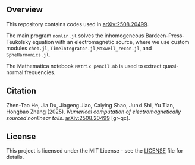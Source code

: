 ## Overview
This repository contains codes used in [arXiv:2508.20499](https://arxiv.org/abs/2508.20499).

The main program `nonlin.jl` solves the inhomogeneous Bardeen-Press-Teukolsky equation with an electromagnetic source, where we use custom modules `cheb.jl`, `TimeIntegrator.jl`,`Maxwell_recon.jl`, and `SpheHarmonics.jl`.

The Mathematica notebook `Matrix pencil.nb` is used to extract quasi-normal frequencies.

## Citation  

Zhen-Tao He, Jia Du, Jiageng Jiao, Caiying Shao, Junxi Shi, Yu Tian, Hongbao Zhang (2025). *Numerical computation of electromagnetically sourced nonlinear tails*. [arXiv:2508.20499](https://arxiv.org/abs/2508.20499) [gr-qc]. 

## License

This project is licensed under the MIT License - see the [LICENSE](LICENSE) file for details.